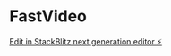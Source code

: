 # FastVideo

[Edit in StackBlitz next generation editor ⚡️](https://stackblitz.com/~/github.com/iwerry/FastVideo)